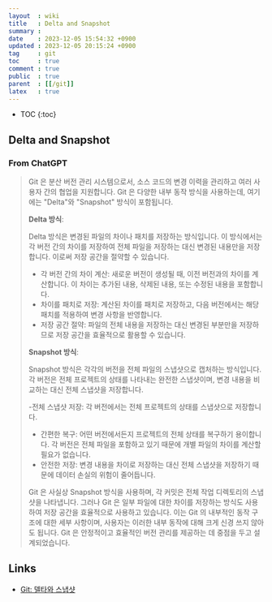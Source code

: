 ```yaml
---
layout  : wiki
title   : Delta and Snapshot
summary : 
date    : 2023-12-05 15:54:32 +0900
updated : 2023-12-05 20:15:24 +0900
tag     : git
toc     : true
comment : true
public  : true
parent  : [[/git]]
latex   : true
---
```

* TOC
{:toc}

## Delta and Snapshot

### From ChatGPT

> Git 은 분산 버전 관리 시스템으로서, 소스 코드의 변경 이력을 관리하고 여러 사용자 간의 협업을 지원합니다. Git 은 다양한 내부 동작 방식을 사용하는데, 여기에는 "Delta"와 "Snapshot" 방식이 포함됩니다.
>
> __Delta 방식__:
> 
> Delta 방식은 변경된 파일의 차이나 패치를 저장하는 방식입니다. 이 방식에서는 각 버전 간의 차이를 저장하여 전체 파일을 저장하는 대신 변경된 내용만을 저장합니다. 이로써 저장 공간을 절약할 수 있습니다.
>
> - 각 버전 간의 차이 계산: 새로운 버전이 생성될 때, 이전 버전과의 차이를 계산합니다. 이 차이는 추가된 내용, 삭제된 내용, 또는 수정된 내용을 포함합니다.
> - 차이를 패치로 저장: 계산된 차이를 패치로 저장하고, 다음 버전에서는 해당 패치를 적용하여 변경 사항을 반영합니다.
> - 저장 공간 절약: 파일의 전체 내용을 저장하는 대신 변경된 부분만을 저장하므로 저장 공간을 효율적으로 활용할 수 있습니다.
>
> __Snapshot 방식__:
> 
> Snapshot 방식은 각각의 버전을 전체 파일의 스냅샷으로 캡처하는 방식입니다. 각 버전은 전체 프로젝트의 상태를 나타내는 완전한 스냅샷이며, 변경 내용을 비교하는 대신 전체 스냅샷을 저장합니다.
>
> -전체 스냅샷 저장: 각 버전에서는 전체 프로젝트의 상태를 스냅샷으로 저장합니다.
> - 간편한 복구: 어떤 버전에서든지 프로젝트의 전체 상태를 복구하기 용이합니다. 각 버전은 전체 파일을 포함하고 있기 때문에 개별 파일의 차이를 계산할 필요가 없습니다.
> - 안전한 저장: 변경 내용을 차이로 저장하는 대신 전체 스냅샷을 저장하기 때문에 데이터 손실의 위험이 줄어듭니다.
>
> Git 은 사실상 Snapshot 방식을 사용하며, 각 커밋은 전체 작업 디렉토리의 스냅샷을 나타냅니다. 그러나 Git 은 일부 파일에 대한 차이를 저장하는 방식도 사용하여 저장 공간을 효율적으로 사용하고 있습니다. 이는 Git 의 내부적인 동작 구조에 대한 세부 사항이며, 사용자는 이러한 내부 동작에 대해 크게 신경 쓰지 않아도 됩니다. Git 은 안정적이고 효율적인 버전 관리를 제공하는 데 중점을 두고 설계되었습니다.

## Links

- [Git: 델타와 스냅샷](https://dogfeet.github.io/articles/2012/git-delta.html)